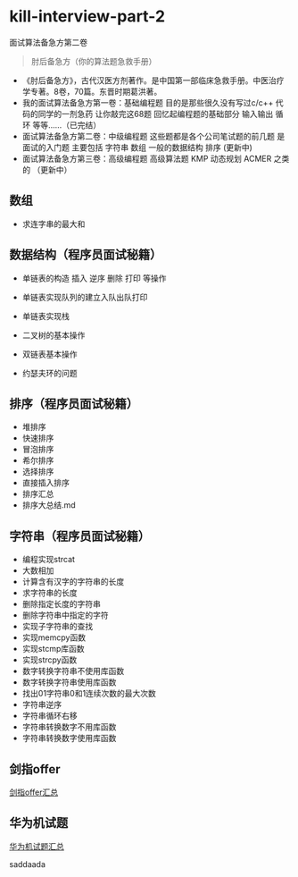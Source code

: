 # kill-interview-part-2
面试算法备急方第二卷

> 肘后备急方（你的算法题急救手册）

* 《肘后备急方》，古代汉医方剂著作。是中国第一部临床急救手册。中医治疗学专著。8卷，70篇。东晋时期葛洪著。
* 我的面试算法备急方第一卷：基础编程题 目的是那些很久没有写过c/c++ 代码的同学的一剂急药 让你敲完这68题 回忆起编程题的基础部分 输入输出 循环 等等……（已完结）
* 面试算法备急方第二卷：中级编程题 这些题都是各个公司笔试题的前几题 是面试的入门题 主要包括 字符串 数组 一般的数据结构 排序 (更新中)
* 面试算法备急方第三卷：高级编程题 高级算法题 KMP 动态规划 ACMER 之类的 （更新中）

## 数组

* 求连字串的最大和

## 数据结构（程序员面试秘籍）

* 单链表的构造 插入 逆序 删除 打印 等操作

* 单链表实现队列的建立入队出队打印

* 单链表实现栈

* 二叉树的基本操作

* 双链表基本操作

* 约瑟夫环的问题

## 排序（程序员面试秘籍）

* 堆排序
* 快速排序
* 冒泡排序
* 希尔排序
* 选择排序
* 直接插入排序
* 排序汇总
* 排序大总结.md

## 字符串（程序员面试秘籍）

* 编程实现strcat
* 大数相加
* 计算含有汉字的字符串的长度
* 求字符串的长度
* 删除指定长度的字符串
* 删除字符串中指定的字符
* 实现子字符串的查找
* 实现memcpy函数
* 实现stcmp库函数
* 实现strcpy函数
* 数字转换字符串不使用库函数
* 数字转换字符串使用库函数
* 找出01字符串0和1连续次数的最大次数
* 字符串逆序
* 字符串循环右移
* 字符串转换数字不用库函数
* 字符串转换数字使用库函数

## 剑指offer

[剑指offer汇总](https://github.com/zhuyaguang/kill-interview-part-2/blob/master/%E5%89%91%E6%8C%87offer/%E5%89%91%E6%8C%87offer%E6%B1%87%E6%80%BB.md)

## 华为机试题

[华为机试题汇总](https://github.com/zhuyaguang/kill-interview-part-2/blob/master/%E5%8D%8E%E4%B8%BA%E6%9C%BA%E8%AF%95%E9%A2%98/%E5%8D%8E%E4%B8%BA%E6%9C%BA%E8%AF%95%E9%A2%98.md)

saddaada



